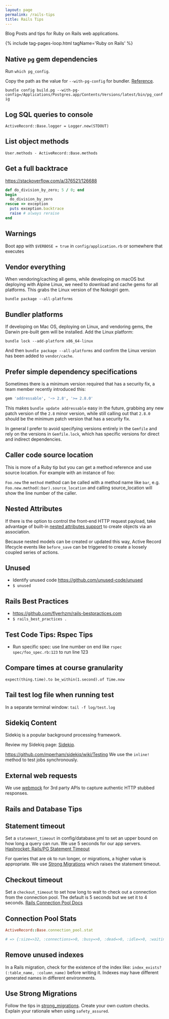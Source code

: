 ```yaml
---
layout: page
permalink: /rails-tips
title: Rails Tips
---
```


Blog Posts and tips for Ruby on Rails web applications.

{% include tag-pages-loop.html tagName='Ruby on Rails' %}

## Native `pg` gem dependencies
Run `which pg_config`.

Copy the path as the value for `--with-pg-config` for bundler. [Reference](https://stackoverflow.com/a/35145890/126688).

`bundle config build.pg --with-pg-config=/Applications/Postgres.app/Contents/Versions/latest/bin/pg_config`

## Log SQL queries to console
`ActiveRecord::Base.logger = Logger.new(STDOUT)`

## List object methods
`User.methods - ActiveRecord::Base.methods`

## Get a full backtrace
<https://stackoverflow.com/a/376521/126688>

```rb
def do_division_by_zero; 5 / 0; end
begin
  do_division_by_zero
rescue => exception
  puts exception.backtrace
  raise # always reraise
end
```

## Warnings
Boot app with `$VERBOSE = true` in `config/application.rb` or somewhere that executes

## Vendor everything
When vendoring/caching all gems, while developing on macOS but deploying with Alpine Linux, we need to download and cache gems for all platforms. This grabs the Linux version of the Nokogiri gem.

`bundle package --all-platforms`

## Bundler platforms
If developing on Mac OS, deploying on Linux, and vendoring gems, the Darwin pre-built gem will be installed. Add the Linux platform:

`bundle lock --add-platform x86_64-linux`

And then `bundle package --all-platforms` and confirm the Linux version has been added to `vendor/cache`.

## Prefer simple dependency specifications
Sometimes there is a minimum version required that has a security fix, a team member recently introduced this:

```rb
gem 'addressable', '~> 2.8', '>= 2.8.0'
```
This makes `bundle update addressable` easy in the future, grabbing any new patch version of the `2.8` minor version, while still calling out that `2.8.0` should be the minimum patch version that has a security fix.

In general I prefer to avoid specifying versions entirely in the `Gemfile` and rely on the versions in `Gemfile.lock`, which has specific versions for direct and indirect dependencies.

## Caller code source location
This is more of a Ruby tip but you can get a method reference and use source location. For example with an instance of foo:

`Foo.new` the `method` method can be called with a method name like `bar`, e.g. `Foo.new.method(:bar).source_location` and calling source_location will show the line number of the caller.

## Nested Attributes
If there is the option to control the front-end HTTP request payload, take advantage of built-in [nested attributes support](https://api.rubyonrails.org/classes/ActiveRecord/NestedAttributes/ClassMethods.html) to create objects via an association.

Because nested models can be created or updated this way, Active Record lifecycle events like `before_save` can be triggered to create a loosely coupled series of actions.

## Unused
* Identify unused code <https://github.com/unused-code/unused>
* `$ unused`

## Rails Best Practices
* <https://github.com/flyerhzm/rails-bestpractices.com>
* `$ rails_best_practices .`

## Test Code Tips: Rspec Tips
* Run specific spec: use line number on end like `rspec spec/foo_spec.rb:123` to run line 123

## Compare times at course granularity
`expect(thing.time).to be_within(1.second).of Time.now`

## Tail test log file when running test
In a separate terminal window:
`tail -f log/test.log`

## Sidekiq Content
Sidekiq is a popular background processing framework.

Review my Sidekiq page: [Sidekiq](/sidekiq).

<https://github.com/mperham/sidekiq/wiki/Testing> We use the `inline!` method to test jobs synchronously.

## External web requests
We use [webmock](https://github.com/bblimke/webmock) for 3rd party APIs to capture authentic HTTP stubbed responses.

## Rails and Database Tips
## Statement timeout
Set a `statement_timeout` in config/database.yml to set an upper bound on how long a query can run. We use 5 seconds for our app servers. [Hashrocket: Rails/PG Statement Timeout](https://til.hashrocket.com/posts/b44baf657d-railspg-statement-timeout-)

For queries that are ok to run longer, or migrations, a higher value is appropriate. We use [Strong Migrations](https://github.com/ankane/strong_migrations#migration-timeouts) which raises the statement timeout.

## Checkout timeout
Set a `checkout_timeout` to set how long to wait to check out a connection from the connection pool. The default is 5 seconds but we set it to 4 seconds. [Rails Connection Pool Docs](https://api.rubyonrails.org/classes/ActiveRecord/ConnectionAdapters/ConnectionPool.html)

## Connection Pool Stats
```rb
ActiveRecord::Base.connection_pool.stat

# => {:size=>32, :connections=>0, :busy=>0, :dead=>0, :idle=>0, :waiting=>0, :checkout_timeout=>4.0}
```

## Remove unused indexes
In a Rails migration, check for the existence of the index like: `index_exists?(:table_name, :column_name)` before writing it. Indexes may have different generated names in different environments.

## Use Strong Migrations
Follow the tips in [strong_migrations](https://github.com/ankane/strong_migrations). Create your own custom checks. Explain your rationale when using `safety_assured`.

